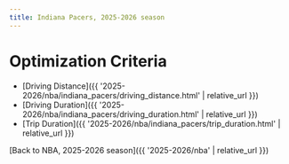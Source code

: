 ```yaml
---
title: Indiana Pacers, 2025-2026 season
---
```


# Optimization Criteria
- [Driving Distance]({{ '2025-2026/nba/indiana_pacers/driving_distance.html' | relative_url }})
- [Driving Duration]({{ '2025-2026/nba/indiana_pacers/driving_duration.html' | relative_url }})
- [Trip Duration]({{ '2025-2026/nba/indiana_pacers/trip_duration.html' | relative_url }})

[Back to NBA, 2025-2026 season]({{ '2025-2026/nba' | relative_url }})
